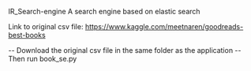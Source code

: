 IR_Search-engine
A search engine based on elastic search

Link to original csv file: https://www.kaggle.com/meetnaren/goodreads-best-books

-- Download the original csv file in the same folder as the application
-- Then run book_se.py
